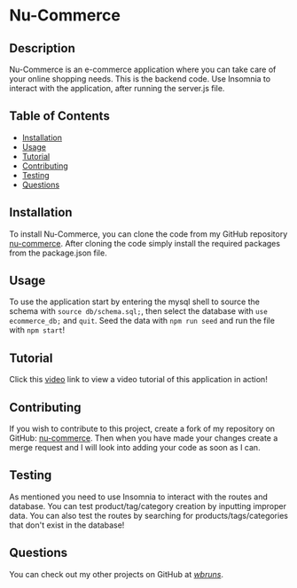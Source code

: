 # **Nu-Commerce**

## **Description**
Nu-Commerce is an e-commerce application where you can take care of your online shopping needs. This is the backend code.  Use Insomnia to interact with the application, after running the server.js file.

## **Table of Contents**

- [Installation](#installation)
- [Usage](#usage)
- [Tutorial](#tutorial)
- [Contributing](#contributing)
- [Testing](#testing)
- [Questions](#questions)

## **Installation**

To install Nu-Commerce, you can clone the code from my GitHub repository [nu-commerce](https://github.com/wbruns/nu-commerce).  After cloning the code simply install the required packages from the package.json file.

## **Usage**

To use the application start by entering the mysql shell to source the schema with `source db/schema.sql;`, then select the database with `use ecommerce_db;` and `quit`. Seed the data with `npm run seed` and run the file with `npm start`!

## **Tutorial**

Click this [video](https://drive.google.com/file/d/1mjqXm5Q4pJ8SUd8CiwjlM2iZDaCHOm9T/view) link to view a video tutorial of this application in action!

## **Contributing**

If you wish to contribute to this project, create a fork of my repository on GitHub: [nu-commerce](https://github.com/wbruns/nu-commerce). Then when you have made your changes create a merge request and I will look into adding your code as soon as I can.

## **Testing**

As mentioned you need to use Insomnia to interact with the routes and database.  You can test product/tag/category creation by inputting improper data.  You can also test the routes by searching for products/tags/categories that don't exist in the database!

## **Questions**

You can check out my other projects on GitHub at *[wbruns](https://github.com/wbruns)*.